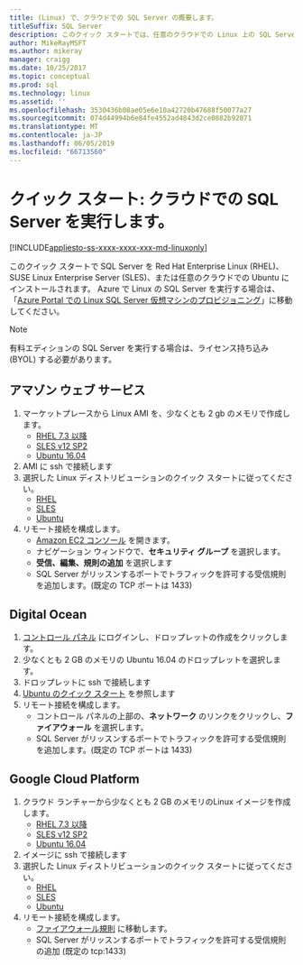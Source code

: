 ```yaml
---
title: (Linux) で、クラウドでの SQL Server の概要します。
titleSuffix: SQL Server
description: このクイック スタートでは、任意のクラウドでの Linux 上の SQL Server を実行する方法を示します。
author: MikeRayMSFT
ms.author: mikeray
manager: craigg
ms.date: 10/25/2017
ms.topic: conceptual
ms.prod: sql
ms.technology: linux
ms.assetid: ''
ms.openlocfilehash: 3530436b08ae05e6e10a42720b47688f50077a27
ms.sourcegitcommit: 074d44994b6e84fe4552ad4843d2ce0882b92871
ms.translationtype: MT
ms.contentlocale: ja-JP
ms.lasthandoff: 06/05/2019
ms.locfileid: "66713560"
---
```

# <a name="quickstart-run-sql-server-in-the-cloud"></a>クイック スタート: クラウドでの SQL Server を実行します。
[!INCLUDE[appliesto-ss-xxxx-xxxx-xxx-md-linuxonly](../includes/appliesto-ss-xxxx-xxxx-xxx-md-linuxonly.md)]

このクイック スタートで SQL Server を Red Hat Enterprise Linux (RHEL)、SUSE Linux Enterprise Server (SLES)、または任意のクラウドでの Ubuntu にインストールされます。 Azure で Linux の SQL Server を実行する場合は、「[Azure Portal での Linux SQL Server 仮想マシンのプロビジョニング](https://docs.microsoft.com/azure/virtual-machines/linux/sql/provision-sql-server-linux-virtual-machine?toc=/sql/toc/toc.json)」に移動してください。

> [!NOTE]
> 有料エディションの SQL Server を実行する場合は、ライセンス持ち込み (BYOL) する必要があります。

## <a name="amazon-web-services"></a>アマゾン ウェブ サービス
1.  マーケットプレースから Linux AMI を、少なくとも 2 gb のメモリで作成します。 
    * [RHEL 7.3 以降](https://aws.amazon.com/marketplace/pp/B00KWBZVK6)
    * [SLES v12 SP2](https://aws.amazon.com/marketplace/pp/B00PMM99PI)
    * [Ubuntu 16.04](https://aws.amazon.com/marketplace/pp/B01JBL2M0O)
1.  AMI に ssh で接続します
1.  選択した Linux ディストリビューションのクイック スタートに従ってください。 
    * [RHEL](quickstart-install-connect-red-hat.md)
    * [SLES](quickstart-install-connect-suse.md)
    * [Ubuntu](quickstart-install-connect-ubuntu.md)
1.  リモート接続を構成します。 
    * [Amazon EC2 コンソール]( https://console.aws.amazon.com/ec2/) を開きます。
    * ナビゲーション ウィンドウで、**セキュリティ グループ** を選択します。 
    * **受信、編集、規則の追加** を選択します
    * SQL Server がリッスンするポートでトラフィックを許可する受信規則を追加します。(既定の TCP ポートは 1433)

    
## <a name="digital-ocean"></a>Digital Ocean
1. [コントロール パネル](https://cloud.digitalocean.com/login) にログインし、ドロップレットの作成をクリックします。
1. 少なくとも 2 GB のメモリの Ubuntu 16.04 のドロップレットを選択します。
1. ドロップレットに ssh で接続します
1. [Ubuntu のクイック スタート](quickstart-install-connect-ubuntu.md) を参照します
1. リモート接続を構成します。
    * コントロール パネルの上部の、**ネットワーク** のリンクをクリックし、**ファイアウォール** を選択します。
    * SQL Server がリッスンするポートでトラフィックを許可する受信規則を追加します。(既定の TCP ポートは 1433)
    
## <a name="google-cloud-platform"></a>Google Cloud Platform
1.  クラウド ランチャーから少なくとも 2 GB のメモリのLinux イメージを作成します。 
    * [RHEL 7.3 以降](https://console.cloud.google.com/launcher/details/rhel-cloud/rhel-7)
    * [SLES v12 SP2](https://console.cloud.google.com/launcher/details/suse-cloud/sles-12)
    * [Ubuntu 16.04](https://console.cloud.google.com/launcher/details/ubuntu-os-cloud/ubuntu-xenial)
1.  イメージに ssh で接続します
1.  選択した Linux ディストリビューションのクイック スタートに従ってください。 
    * [RHEL](quickstart-install-connect-red-hat.md)
    * [SLES](quickstart-install-connect-suse.md)
    * [Ubuntu](quickstart-install-connect-ubuntu.md)
1.  リモート接続を構成します。 
    * [ファイアウォール規則](https://console.cloud.google.com/networking/firewalls) に移動します。
    * SQL Server がリッスンするポートでトラフィックを許可する受信規則の追加 (既定の tcp:1433)
